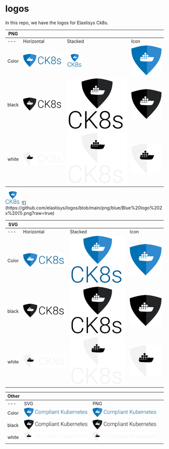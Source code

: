 # logos
In this repo, we have the logos for Elastisys Ck8s. 

PNG | | | | 
------ |------ |------ |------ | 
---|Horizontal | Stacked | Icon
Color  |![](https://github.com/elastisys/logos/blob/main/png/blue/logo%20blue%20text%201x.png?raw=true)|<img src="https://github.com/elastisys/logos/blob/main/png/blue/Blue%20logo%202x%20(1).png?raw=true" width="48">| ![](https://github.com/elastisys/logos/blob/main/png/blue/logo%20blue%201x.png?raw=true)| 
black  |![](https://github.com/elastisys/logos/blob/main/png/black/logo%20black%20text%201x.png?raw=true)|![](https://github.com/elastisys/logos/blob/main/png/black/Black%20logo%202x%20(1).png?raw=true)| ![](https://github.com/elastisys/logos/blob/main/png/black/logo%20black%201x%20(1).png?raw=true)
white  |![](https://github.com/elastisys/logos/blob/main/png/white/logo%20white%20text%201x.png?raw=true)|![](https://github.com/elastisys/logos/blob/main/png/white/White%20logo%202x%20(1).png?raw=true)|![](https://github.com/elastisys/logos/blob/main/png/white/logo%20white%201x%20(2).png?raw=true)

<img src="https://github.com/elastisys/logos/blob/main/png/blue/Blue%20logo%202x%20(1).png?raw=true" width="48">
![](https://github.com/elastisys/logos/blob/main/png/blue/Blue%20logo%202x%20(1).png?raw=true)

SVG | | | | 
------ |------ |------ |------ |
---|Horizontal | Stacked | Icon
Color  |![](https://github.com/elastisys/logos/blob/main/svg/blue/logo%20blue%20text%201x.svg?raw=true)|![](https://github.com/elastisys/logos/blob/main/svg/blue/Blue%20logo%202x%20(4).svg)| ![](https://github.com/elastisys/logos/blob/main/svg/blue/Blue%20logo%201x.svg)| 
black  |![](https://github.com/elastisys/logos/blob/main/svg/black/Black%20logo%201x.svg)|![](https://github.com/elastisys/logos/blob/main/svg/black/Black%20logo%202x%20(4).svg)| ![](https://github.com/elastisys/logos/blob/main/svg/black/Black%20logo%201x%20(2).svg)
white  |![](https://github.com/elastisys/logos/blob/main/svg/white/White%20logo%201x.svg)|![](https://github.com/elastisys/logos/blob/main/svg/white/White%20logo%202x%20(4).svg)|![](https://github.com/elastisys/logos/blob/main/svg/white/White%20logo%201x%20(2).svg)

Other | | | | 
------ |------ |------ |------ |
---|SVG| PNG 
Color  |![](https://github.com/elastisys/logos/blob/main/svg/blue/Group%2074%20(1).svg)|![](https://github.com/elastisys/logos/blob/main/png/blue/Group%2074%20(1).png)
black  |![](https://github.com/elastisys/logos/blob/main/svg/black/Group%2077.svg)|![](https://github.com/elastisys/logos/blob/main/png/black/Group%2077.png)
white  |![](https://github.com/elastisys/logos/blob/main/svg/white/Group%2076.svg)|![](https://github.com/elastisys/logos/blob/main/png/white/Group%2076.png)





